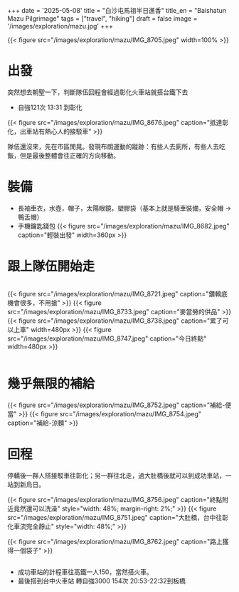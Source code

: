+++
date = '2025-05-08'
title = "白沙屯馬祖半日進香"
title_en = "Baishatun Mazu Pilgrimage"
tags = ["travel", "hiking"]
draft = false
image = '/images/exploration/mazu.jpg'
+++

{{< figure src="/images/exploration/mazu/IMG_8705.jpeg" width=100% >}}
# 出發
突然想去朝聖一下，判斷隊伍回程會經過彰化火車站就搭台鐵下去
 - 自強121次 13:31 到彰化

{{< figure src="/images/exploration/mazu/IMG_8676.jpeg" caption="抵達彰化，出車站有熱心人的接駁車" >}}


隊伍還沒來，先在市區閒晃。發現布朗運動的蹤跡：有些人去廁所，有些人去吃飯，但是最後整體會往正確的方向移動。


# 裝備
 - 長袖車衣，水壺，帽子，太陽眼鏡，塑膠袋（基本上就是騎車裝備，安全帽 -> 鴨舌帽）
 - 手機鑰匙錢包
{{< figure src="/images/exploration/mazu/IMG_8682.jpeg" caption="輕裝出發" width=360px >}}

# 跟上隊伍開始走
<div style="display: flex; flex-wrap: wrap;">

{{< figure src="/images/exploration/mazu/IMG_8721.jpeg" caption="鑽轎底機會很多，不用搶" >}}
{{< figure src="/images/exploration/mazu/IMG_8733.jpeg" caption="麥當勞的供品" >}} 
{{< figure src="/images/exploration/mazu/IMG_8738.jpeg" caption="累了可以上車" width=480px >}}
{{< figure src="/images/exploration/mazu/IMG_8747.jpeg" caption="今日終點" width=480px  >}}
</div>

# 幾乎無限的補給
<div style="display: flex; flex-wrap: wrap;">
    {{< figure src="/images/exploration/mazu/IMG_8752.jpeg" caption="補給-便當" >}}
    {{< figure src="/images/exploration/mazu/IMG_8754.jpeg" caption="補給-涼麵" >}}
</div>

# 回程
停轎後一群人搭接駁車往彰化；另一群往北走，過大肚橋後就可以到成功車站，一站到新烏日。

<div style="display: flex; flex-wrap: wrap;">
    {{< figure src="/images/exploration/mazu/IMG_8756.jpeg" caption="終點附近竟然還可以洗澡" style="width: 48%; margin-right: 2%;" >}}
    {{< figure src="/images/exploration/mazu/IMG_8751.jpeg" caption="大肚橋，台中往彰化車流完全靜止" style="width: 48%;" >}}


{{< figure src="/images/exploration/mazu/IMG_8762.jpeg" caption="路上獲得一個袋子" >}}
</div>

- 成功車站的計程車往高鐵一人150，當然搭火車。
- 最後搭到台中火車站 轉自強3000 154次 20:53-22:32到板橋





